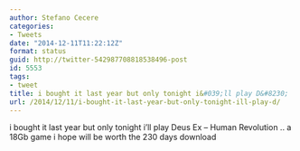 ```yaml
---
author: Stefano Cecere
categories:
- Tweets
date: "2014-12-11T11:22:12Z"
format: status
guid: http://twitter-542987708818538496-post
id: 5553
tags:
- tweet
title: i bought it last year but only tonight i&#039;ll play D&#8230;
url: /2014/12/11/i-bought-it-last-year-but-only-tonight-ill-play-d/
---
```


i bought it last year but only tonight i&#8217;ll play Deus Ex &#8211; Human Revolution .. a 18Gb game i hope will be worth the 230 days download